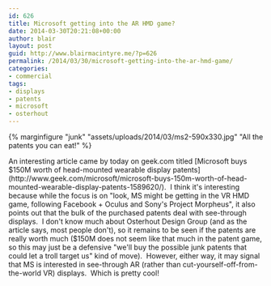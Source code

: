 ```yaml
---
id: 626
title: Microsoft getting into the AR HMD game?
date: 2014-03-30T20:21:08+00:00
author: blair
layout: post
guid: http://www.blairmacintyre.me/?p=626
permalink: /2014/03/30/microsoft-getting-into-the-ar-hmd-game/
categories:
- commercial
tags:
- displays
- patents
- microsoft
- osterhout
---
```

{% marginfigure "junk" "assets/uploads/2014/03/ms2-590x330.jpg" "All the patents you can eat!" %}

An interesting article came by today on geek.com titled [Microsoft buys $150M worth of head-mounted wearable display patents](http://www.geek.com/microsoft/microsoft-buys-150m-worth-of-head-mounted-wearable-display-patents-1589620/).  I think it's interesting because while the focus is on "look, MS might be getting in the VR HMD game, following Facebook + Oculus and Sony's Project Morpheus", it also points out that the bulk of the purchased patents deal with see-through displays.  I don't know much about Osterhout Design Group (and as the article says, most people don't), so it remains to be seen if the patents are really worth much ($150M does not seem like that much in the patent game, so this may just be a defensive "we'll buy the possible junk patents that could let a troll target us" kind of move).  However, either way, it may signal that MS is interested in see-through AR (rather than cut-yourself-off-from-the-world VR) displays.  Which is pretty cool!
